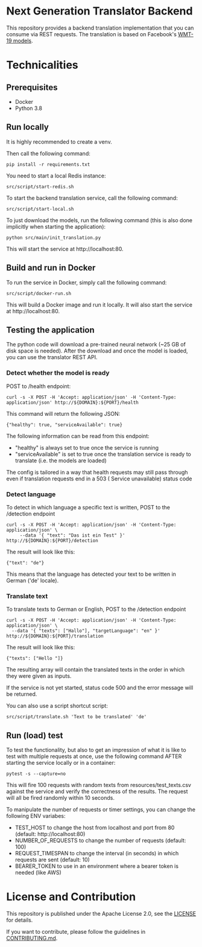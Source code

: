 # Next Generation Translator Backend

This repository provides a backend translation implementation that you can consume via REST requests. The translation is
based on Facebook's [WMT-19 models](https://github.com/pytorch/fairseq/blob/master/examples/wmt19/README.md).

# Technicalities

## Prerequisites

- Docker
- Python 3.8

## Run locally

It is highly recommended to create a venv.

Then call the following command:

```
pip install -r requirements.txt
```

You need to start a local Redis instance:

```
src/script/start-redis.sh
```

To start the backend translation service, call the following command:

```
src/script/start-local.sh
```

To just download the models, run the following command (this is also done implicitly when starting the application):

```
python src/main/init_translation.py
```

This will start the service at http://localhost:80.

## Build and run in Docker

To run the service in Docker, simply call the following command:

```
src/script/docker-run.sh
```

This will build a Docker image and run it locally. It will also start the service at http://localhost:80.

## Testing the application

The python code will download a pre-trained neural network (~25 GB of disk space is needed). After the download and once
the model is loaded, you can use the translator REST API.

### Detect whether the model is ready

POST to /health endpoint:

```
curl -s -X POST -H 'Accept: application/json' -H 'Content-Type: application/json' http://${DOMAIN}:${PORT}/health
```

This command will return the following JSON:

```
{"healthy": true, "serviceAvailable": true}
```

The following information can be read from this endpoint:

- "healthy" is always set to true once the service is running
- "serviceAvailable" is set to true once the translation service is ready to translate (i.e. the models are loaded)

The config is tailored in a way that health requests may still pass through even if translation requests end in a 503 (
Service unavailable) status code

### Detect language

To detect in which language a specific text is written, POST to the /detection endpoint

```
curl -s -X POST -H 'Accept: application/json' -H 'Content-Type: application/json' \
     --data '{ "text": "Das ist ein Test" }' http://${DOMAIN}:${PORT}/detection
```

The result will look like this:

```
{"text": "de"}
```

This means that the language has detected your text to be written in German ('de' locale).

### Translate text

To translate texts to German or English, POST to the /detection endpoint

```
curl -s -X POST -H 'Accept: application/json' -H 'Content-Type: application/json' \
  --data '{ "texts": ["Hallo"], "targetLanguage": "en" }' http://${DOMAIN}:${PORT}/translation
```

The result will look like this:

```
{"texts": ["Hello "]}
```

The resulting array will contain the translated texts in the order in which they were given as inputs.

If the service is not yet started, status code 500 and the error message will be returned.

You can also use a script shortcut script:

```
src/script/translate.sh 'Text to be translated' 'de'
```

## Run (load) test

To test the functionality, but also to get an impression of what it is like to test with multiple requests at once, use
the following command AFTER starting the service locally or in a container:

```
pytest -s --capture=no
```

This will fire 100 requests with random texts from resources/test_texts.csv against the service and verify the
correctness of the results. The request will all be fired randomly within 10 seconds.

To manipulate the number of requests or timer settings, you can change the following ENV variabes:

- TEST_HOST to change the host from localhost and port from 80 (default: http://localhost:80)
- NUMBER_OF_REQUESTS to change the number of requests (default: 100)
- REQUEST_TIMESPAN to change the interval (in seconds) in which requests are sent (default: 10)
- BEARER_TOKEN to use in an environment where a bearer token is needed (like AWS)

# License and Contribution

This repository is published under the Apache License 2.0, see the [LICENSE](LICENSE) for details.

If you want to contribute, please follow the guidelines in [CONTRIBUTING.md](CONTRIBUTING.md).
